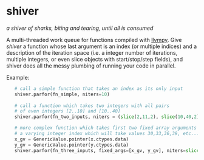 shiver
======
*a shiver of sharks, biting and tearing, until all is consumed*

A multi-threaded work queue for functions compiled with [llvmpy](http://http://www.llvmpy.org/). 
Give *shiver* a function whose last argument is an index (or multiple indices) and a description of the 
iteration space (i.e. a integer number of iterations, multiple integers, or even slice objects with start/stop/step fields), 
and shiver does all the messy plumbing of running your code in parallel. 

Example:

```python
   # call a simple function that takes an index as its only input
   shiver.parfor(fn_simple, niters=10)
   
   # call a function which takes two integers with all pairs 
   # of even integers [2..10] and [10..40]
   shiver.parfor(fn_two_inputs, niters = (slice(2,11,2), slice(10,40,2)))

   # more complex function which takes first two fixed array arguments and then
   # a varying integer index which will take values 30,33,36,39, etc... 
   x_gv = GenericValue.pointer(x.ctypes.data)
   y_gv = GenericValue.pointer(y.ctypes.data)
   shiver.parfor(fn_three_inputs, fixed_args=[x_gv, y_gv], niters=slice(30,140,3))
```
